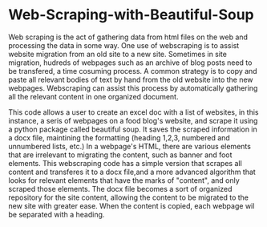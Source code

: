 # Web-Scraping-with-Beautiful-Soup
Web scraping is the act of gathering data from html files on the web and processing the data in some way.
One use of webscraping is to assist website migration from an old site to a new site. Sometimes in site migration, hudreds
of webpages such as an archive of blog posts need to be transfered, a time cosuming process. A common strategy is to copy
and paste all relevant bodies of text by hand from the old website into the new webpages.
Webscraping can assist this process by automatically gathering all the relevant content in one organized document.

This code allows a user to create an excel doc with a list of websites, in this instance, a seris of webpages on a food blog's
website, and scrape it using a python package called beautiful soup. It saves the scraped information in a docx file,
maintining the formatting (heading 1,2,3, numbered and unnumbered lists, etc.) In a webpage's HTML, there are various 
elements that are irrelevant to migrating the content, such as banner and foot elements. This webscraping code has a simple 
version that scrapes all content and transferes it to a docx file,and a more advanced algorithm that looks for relevant elements 
that have the marks of "content", and only scraped those elements. The docx file becomes a sort of organized repository for the site
content, allowing the content to be migrated to the new site with greater ease. When the content is copied, each webpage wil be
separated with a heading.
